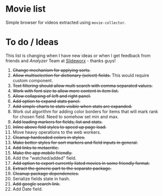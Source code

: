 # Movie list
Simple browser for videos extracted using `movie-collector`.

# To do / Ideas
This list is changing when I have new ideas or when I get feedback from friends and _Analyzer_ Team at [Slideworx](https://slideworx.com) - thanks guys!

1. ~~Change mechanism for applying sorts.~~
2. ~~Allow multiselection for dictionary (select) fields.~~ This would require custom component.
3. ~~Text filtering should allow multi search with comma separated values.~~
4. ~~Work with font size to allow more content in item list.~~
5. ~~Allow collapsing of left and right panel.~~
6. ~~Add option to expand stats panel.~~
7. ~~Add simple charts to stats visible when stats are expanded.~~
8. Work out algorithm for adding color borders for items that will mark rank for chosen field. Need to somehow set min and max.
9. ~~Add loading markers for fields, list and stats.~~
10. ~~Inline above fold styles to speed up page load.~~
11. Move heavy operations to the web workers.
12. ~~Cleanup hardcoded colors in styles.~~
13. ~~Make better styles for sort markers and field inputs in general.~~
14. ~~Add links to metacritic.~~
15. ~~Make the app mobile friendly.~~
16. Add the "watched/added" field.
17. ~~Add option to export currently listed movies in some friendly format.~~
18. ~~Extract the generic part to the separate package.~~
19. ~~Cleanup package dependencies.~~
20. Serialize fields state in hash.
21. ~~Add google search link.~~
22. Add Date field.
